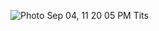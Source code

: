 ![Photo Sep 04, 11 20 05 PM](https://github.com/tank-stevens/357/assets/59262513/109385e2-ad72-4c2a-b2da-969d646d2281)
Tits
